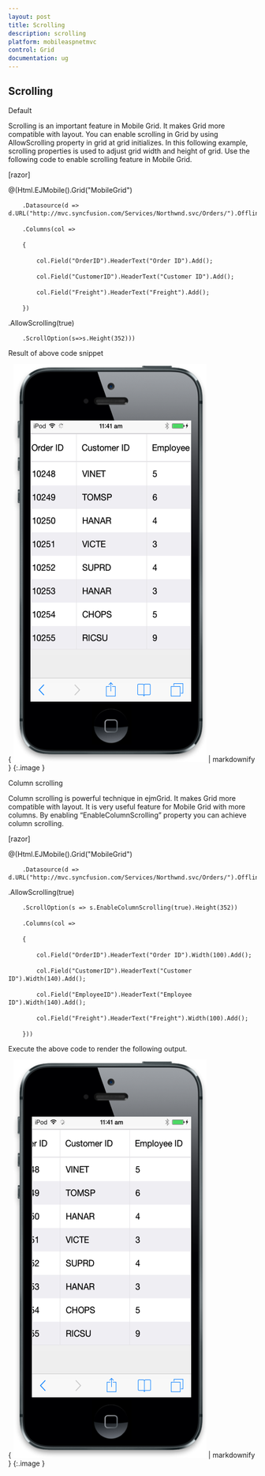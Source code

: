 ```yaml
---
layout: post
title: Scrolling
description: scrolling
platform: mobileaspnetmvc
control: Grid
documentation: ug
---
```


## Scrolling

Default

Scrolling is an important feature in Mobile Grid. It makes Grid more compatible with layout. You can enable scrolling in Grid by using AllowScrolling property in grid at grid initializes. In this following example, scrolling properties is used to adjust grid width and height of grid. Use the following code to enable scrolling feature in Mobile Grid. 





[razor]


@(Html.EJMobile().Grid<object>("MobileGrid")

        .Datasource(d => d.URL("http://mvc.syncfusion.com/Services/Northwnd.svc/Orders/").Offline(true))

        .Columns(col =>

        {

            col.Field("OrderID").HeaderText("Order ID").Add();

            col.Field("CustomerID").HeaderText("Customer ID").Add();

            col.Field("Freight").HeaderText("Freight").Add();

        })

.AllowScrolling(true)

        .ScrollOption(s=>s.Height(352)))






Result of above code snippet

{ ![22](Scrolling_images/Scrolling_img1.png) | markdownify }
{:.image }




Column scrolling 

Column scrolling is powerful technique in ejmGrid. It makes Grid more compatible with layout. It is very useful feature for Mobile Grid with more columns. By enabling “EnableColumnScrolling” property you can achieve column scrolling. 







[razor]


@(Html.EJMobile().Grid<object>("MobileGrid")

        .Datasource(d => d.URL("http://mvc.syncfusion.com/Services/Northwnd.svc/Orders/").Offline(true))

.AllowScrolling(true)

        .ScrollOption(s => s.EnableColumnScrolling(true).Height(352))

        .Columns(col =>

        {

            col.Field("OrderID").HeaderText("Order ID").Width(100).Add();

            col.Field("CustomerID").HeaderText("Customer ID").Width(140).Add();

            col.Field("EmployeeID").HeaderText("Employee ID").Width(140).Add();

            col.Field("Freight").HeaderText("Freight").Width(100).Add();

        }))





Execute the above code to render the following output.



{ ![23](Scrolling_images/Scrolling_img2.png) | markdownify }
{:.image }




